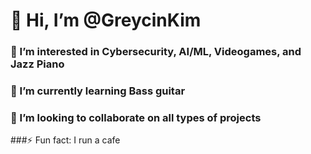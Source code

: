 # 👋 Hi, I’m @GreycinKim
### 👀 I’m interested in Cybersecurity, AI/ML, Videogames, and Jazz Piano
### 🌱 I’m currently learning Bass guitar
### 💞️ I’m looking to collaborate on all types of projects
###⚡ Fun fact: I run a cafe
<!---
GreycinKim/GreycinKim is a ✨ special ✨ repository because its `README.md` (this file) appears on your GitHub profile.
You can click the Preview link to take a look at your changes.
--->
